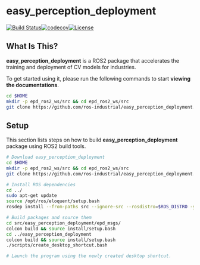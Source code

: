 
# **easy_perception_deployment**
[![Build Status](https://travis-ci.org/cardboardcode/easy_perception_deployment.svg?branch=master)](https://travis-ci.org/cardboardcode/easy_perception_deployment)[![codecov](https://codecov.io/gh/cardboardcode/easy_perception_deployment/branch/master/graph/badge.svg)](https://codecov.io/gh/cardboardcode/easy_perception_deployment)[![License](https://img.shields.io/badge/License-Apache%202.0-blue.svg)](https://opensource.org/licenses/Apache-2.0)


## **What Is This?**

**easy_perception_deployment** is a ROS2 package that accelerates the training and deployment of CV models for industries.

To get started using it, please run the following commands to start **viewing the documentations**.
``` bash
cd $HOME
mkdir -p epd_ros2_ws/src && cd epd_ros2_ws/src
git clone https://github.com/ros-industrial/easy_perception_deployment.git

```

## **Setup**

This section lists steps on how to build **easy_perception_deployment** package using ROS2 build tools.

``` bash
# Download easy_perception_deployment
cd $HOME
mkdir -p epd_ros2_ws/src && cd epd_ros2_ws/src
git clone https://github.com/ros-industrial/easy_perception_deployment.git

# Install ROS dependencies
cd ../
sudo apt-get update
source /opt/ros/eloquent/setup.bash
rosdep install --from-paths src --ignore-src --rosdistro=$ROS_DISTRO -y

# Build packages and source them
cd src/easy_perception_deployment/epd_msgs/
colcon build && source install/setup.bash
cd ../easy_perception_deployment
colcon build && source install/setup.bash
./scripts/create_desktop_shortcut.bash

# Launch the program using the newly created desktop shortcut.
```
